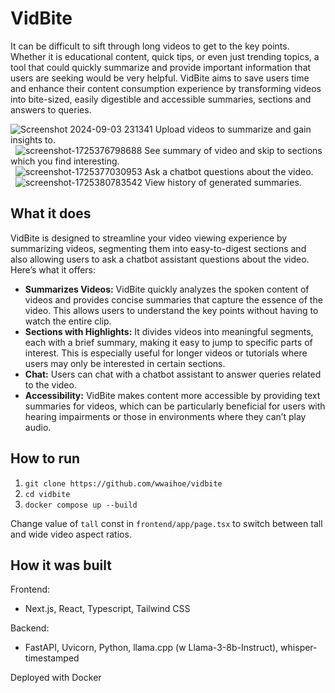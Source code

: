 # VidBite
It can be difficult to sift through long videos to get to the key points. 
Whether it is educational content, quick tips, or even just trending topics, a tool that could quickly summarize and provide important information that users are seeking would be very helpful. 
VidBite aims to save users time and enhance their content consumption experience by transforming videos into bite-sized, easily digestible and accessible summaries, sections and answers to queries.

![Screenshot 2024-09-03 231341](https://github.com/user-attachments/assets/d4f4bdf9-806d-48c4-9454-fba329ee773f)
Upload videos to summarize and gain insights to.\
&nbsp;
![screenshot-1725376798688](https://github.com/user-attachments/assets/84da9bc3-2e55-46c8-be9d-9bf1b49f4c85)
See summary of video and skip to sections which you find interesting.\
&nbsp;
![screenshot-1725377030953](https://github.com/user-attachments/assets/a96e2b06-9aca-45dc-9d42-1e5203999463)
Ask a chatbot questions about the video.\
&nbsp;
![screenshot-1725380783542](https://github.com/user-attachments/assets/803f3393-8abc-4414-9c54-771be1d63b3d)
View history of generated summaries.

## What it does
VidBite is designed to streamline your video viewing experience by summarizing videos, segmenting them into easy-to-digest sections and also allowing users to ask a chatbot assistant questions about the video. 
Here’s what it offers: 
- **Summarizes Videos:** VidBite quickly analyzes the spoken content of videos and provides concise summaries that capture the essence of the video. This allows users to understand the key points without having to watch the entire clip.
- **Sections with Highlights:** It divides videos into meaningful segments, each with a brief summary, making it easy to jump to specific parts of interest. This is especially useful for longer videos or tutorials where users may only be interested in certain sections.
- **Chat:** Users can chat with a chatbot assistant to answer queries related to the video.
- **Accessibility:** VidBite makes content more accessible by providing text summaries for videos, which can be particularly beneficial for users with hearing impairments or those in environments where they can’t play audio.

## How to run
1. `git clone https://github.com/wwaihoe/vidbite`
2. `cd vidbite`
3. `docker compose up --build`

Change value of `tall` const in `frontend/app/page.tsx` to switch between tall and wide video aspect ratios.

## How it was built
Frontend:
- Next.js, React, Typescript, Tailwind CSS

Backend:
- FastAPI, Uvicorn, Python, llama.cpp (w Llama-3-8b-Instruct), whisper-timestamped 

Deployed with Docker

